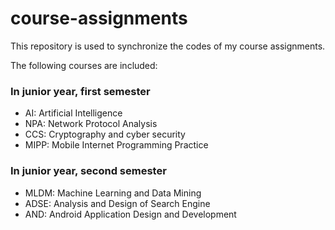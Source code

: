 # course-assignments
This repository is used to synchronize the codes of my course assignments.

The following courses are included:

### In junior year, first semester
- AI: Artificial Intelligence
- NPA: Network Protocol Analysis
- CCS: Cryptography and cyber security
- MIPP: Mobile Internet Programming Practice

### In junior year, second semester

- MLDM: Machine Learning and Data Mining
- ADSE: Analysis and Design of Search Engine
- AND: Android Application Design and Development
